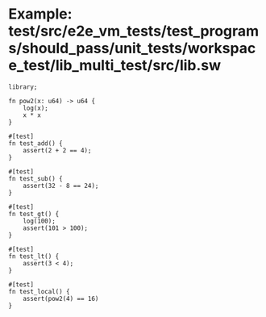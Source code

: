 # Example: test/src/e2e_vm_tests/test_programs/should_pass/unit_tests/workspace_test/lib_multi_test/src/lib.sw

```sway
library;

fn pow2(x: u64) -> u64 {
    log(x);
    x * x
}

#[test]
fn test_add() {
    assert(2 + 2 == 4);
}

#[test]
fn test_sub() {
    assert(32 - 8 == 24);
}

#[test]
fn test_gt() {
    log(100);
    assert(101 > 100);
}

#[test]
fn test_lt() {
    assert(3 < 4);
}

#[test]
fn test_local() {
    assert(pow2(4) == 16)
}

```

